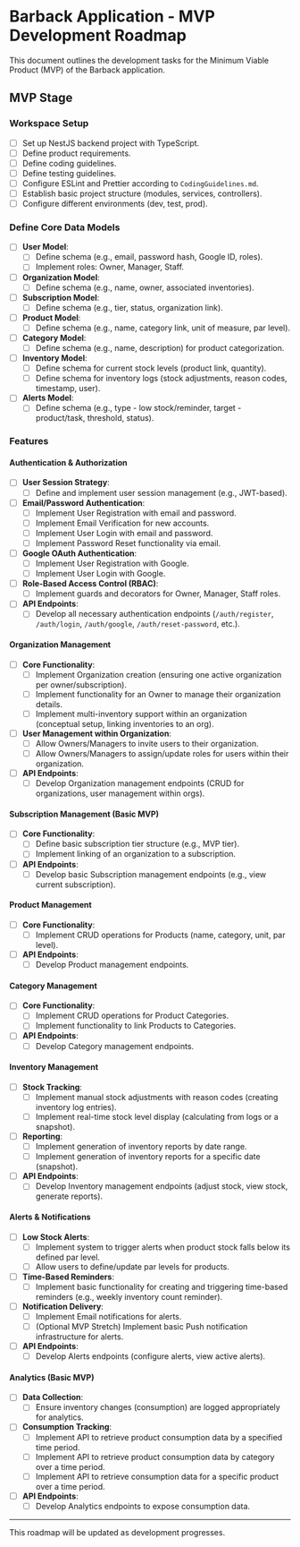 # Barback Application - MVP Development Roadmap

This document outlines the development tasks for the Minimum Viable Product (MVP) of the Barback application.

## MVP Stage

### Workspace Setup
- [ ] Set up NestJS backend project with TypeScript.
- [ ] Define product requirements.
- [ ] Define coding guidelines.
- [ ] Define testing guidelines.
- [ ] Configure ESLint and Prettier according to `CodingGuidelines.md`.
- [ ] Establish basic project structure (modules, services, controllers).
- [ ] Configure different environments (dev, test, prod).

### Define Core Data Models
- [ ] **User Model**:
  - [ ] Define schema (e.g., email, password hash, Google ID, roles).
  - [ ] Implement roles: Owner, Manager, Staff.
- [ ] **Organization Model**:
  - [ ] Define schema (e.g., name, owner, associated inventories).
- [ ] **Subscription Model**:
  - [ ] Define schema (e.g., tier, status, organization link).
- [ ] **Product Model**:
  - [ ] Define schema (e.g., name, category link, unit of measure, par level).
- [ ] **Category Model**:
  - [ ] Define schema (e.g., name, description) for product categorization.
- [ ] **Inventory Model**:
  - [ ] Define schema for current stock levels (product link, quantity).
  - [ ] Define schema for inventory logs (stock adjustments, reason codes, timestamp, user).
- [ ] **Alerts Model**:
  - [ ] Define schema (e.g., type - low stock/reminder, target - product/task, threshold, status).

### Features

#### Authentication & Authorization
- [ ] **User Session Strategy**:
  - [ ] Define and implement user session management (e.g., JWT-based).
- [ ] **Email/Password Authentication**:
  - [ ] Implement User Registration with email and password.
  - [ ] Implement Email Verification for new accounts.
  - [ ] Implement User Login with email and password.
  - [ ] Implement Password Reset functionality via email.
- [ ] **Google OAuth Authentication**:
  - [ ] Implement User Registration with Google.
  - [ ] Implement User Login with Google.
- [ ] **Role-Based Access Control (RBAC)**:
  - [ ] Implement guards and decorators for Owner, Manager, Staff roles.
- [ ] **API Endpoints**:
  - [ ] Develop all necessary authentication endpoints (`/auth/register`, `/auth/login`, `/auth/google`, `/auth/reset-password`, etc.).

#### Organization Management
- [ ] **Core Functionality**:
  - [ ] Implement Organization creation (ensuring one active organization per owner/subscription).
  - [ ] Implement functionality for an Owner to manage their organization details.
  - [ ] Implement multi-inventory support within an organization (conceptual setup, linking inventories to an org).
- [ ] **User Management within Organization**:
  - [ ] Allow Owners/Managers to invite users to their organization.
  - [ ] Allow Owners/Managers to assign/update roles for users within their organization.
- [ ] **API Endpoints**:
  - [ ] Develop Organization management endpoints (CRUD for organizations, user management within orgs).

#### Subscription Management (Basic MVP)
- [ ] **Core Functionality**:
  - [ ] Define basic subscription tier structure (e.g., MVP tier).
  - [ ] Implement linking of an organization to a subscription.
- [ ] **API Endpoints**:
  - [ ] Develop basic Subscription management endpoints (e.g., view current subscription).

#### Product Management
- [ ] **Core Functionality**:
  - [ ] Implement CRUD operations for Products (name, category, unit, par level).
- [ ] **API Endpoints**:
  - [ ] Develop Product management endpoints.

#### Category Management
- [ ] **Core Functionality**:
  - [ ] Implement CRUD operations for Product Categories.
  - [ ] Implement functionality to link Products to Categories.
- [ ] **API Endpoints**:
  - [ ] Develop Category management endpoints.

#### Inventory Management
- [ ] **Stock Tracking**:
  - [ ] Implement manual stock adjustments with reason codes (creating inventory log entries).
  - [ ] Implement real-time stock level display (calculating from logs or a snapshot).
- [ ] **Reporting**:
  - [ ] Implement generation of inventory reports by date range.
  - [ ] Implement generation of inventory reports for a specific date (snapshot).
- [ ] **API Endpoints**:
  - [ ] Develop Inventory management endpoints (adjust stock, view stock, generate reports).

#### Alerts & Notifications
- [ ] **Low Stock Alerts**:
  - [ ] Implement system to trigger alerts when product stock falls below its defined par level.
  - [ ] Allow users to define/update par levels for products.
- [ ] **Time-Based Reminders**:
  - [ ] Implement basic functionality for creating and triggering time-based reminders (e.g., weekly inventory count reminder).
- [ ] **Notification Delivery**:
  - [ ] Implement Email notifications for alerts.
  - [ ] (Optional MVP Stretch) Implement basic Push notification infrastructure for alerts.
- [ ] **API Endpoints**:
  - [ ] Develop Alerts endpoints (configure alerts, view active alerts).

#### Analytics (Basic MVP)
- [ ] **Data Collection**:
  - [ ] Ensure inventory changes (consumption) are logged appropriately for analytics.
- [ ] **Consumption Tracking**:
  - [ ] Implement API to retrieve product consumption data by a specified time period.
  - [ ] Implement API to retrieve product consumption data by category over a time period.
  - [ ] Implement API to retrieve consumption data for a specific product over a time period.
- [ ] **API Endpoints**:
  - [ ] Develop Analytics endpoints to expose consumption data.

---
This roadmap will be updated as development progresses.
